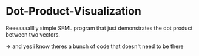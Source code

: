 # Dot-Product-Visualization
Reeeaaaalllly simple SFML program that just demonstrates the dot product between two vectors.

-> and yes i know theres a bunch of code that doesn't need to be there
